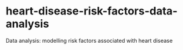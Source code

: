 # heart-disease-risk-factors-data-analysis
Data analysis: modelling risk factors associated with heart disease
